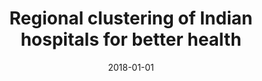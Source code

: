 ---
# Documentation: https://wowchemy.com/docs/managing-content/

title: Regional clustering of Indian hospitals for better health
subtitle: ''
summary: ''
authors:
- R. V. Belfin
- E. Grace Mary Kanaga
- brodka
tags: []
categories: []
date: '2018-01-01'
lastmod: 2022-10-07T05:07:27Z
featured: false
draft: false

# Featured image
# To use, add an image named `featured.jpg/png` to your page's folder.
# Focal points: Smart, Center, TopLeft, Top, TopRight, Left, Right, BottomLeft, Bottom, BottomRight.
image:
  caption: ''
  focal_point: ''
  preview_only: false

# Projects (optional).
#   Associate this post with one or more of your projects.
#   Simply enter your project's folder or file name without extension.
#   E.g. `projects = ["internal-project"]` references `content/project/deep-learning/index.md`.
#   Otherwise, set `projects = []`.
projects: []
publishDate: '2022-10-07T05:07:25.971817Z'
publication_types:
- '1'
abstract: ''
publication: '*2018 International Conference on Circuits and Systems in Digital Enterprise
  Technology (ICCSDET) : 21-22 December, 2018, Kottayam, India.*'
doi: 10.1109/ICCSDET.2018.8821072
---